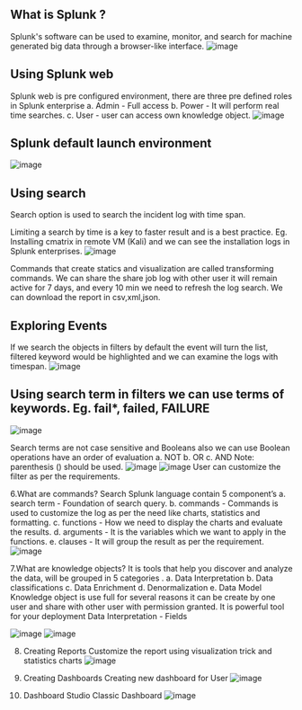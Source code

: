 ## What is Splunk ? 
Splunk's software can be used to examine, monitor, and search for machine generated big data through a browser-like interface.
![image](https://github.com/Nifalnasar/Cyber-Security-Lab/assets/141356053/ee5d759c-108f-4f91-88b4-c392d8cabe1b)

## Using Splunk web
Splunk web is pre configured environment, there are three pre defined roles in Splunk enterprise
a. Admin - Full access b. Power - It will perform real time searches. c. User - user can access own knowledge object.
![image](https://github.com/Nifalnasar/Cyber-Security-Lab/assets/141356053/5217885c-482b-46b5-9024-c658cb96b859)

## Splunk default launch environment
![image](https://github.com/Nifalnasar/Cyber-Security-Lab/assets/141356053/24468847-c586-4efc-bf90-53b9cef93c31)

## Using search
Search option is used to search the incident log with time span.

Limiting a search by time is a key to faster result and is a best practice. Eg. Installing cmatrix in remote VM (Kali) and we can see the installation logs in Splunk enterprises.
![image](https://github.com/Nifalnasar/Cyber-Security-Lab/assets/141356053/4dedf5e8-231c-4644-bbc4-0afc7c78bcbd)

Commands that create statics and visualization are called transforming commands. We can share the share job log with other user it will remain active for 7 days, and every 10 min we need to refresh the log search. We can download the report in csv,xml,json.

## Exploring Events
If we search the objects in filters by default the event will turn the list, filtered keyword would be highlighted and we can examine the logs with timespan.
![image](https://github.com/Nifalnasar/Cyber-Security-Lab/assets/141356053/24120753-fd26-4314-a9aa-30522f2e659a)

## Using search term in filters we can use terms of keywords. Eg. fail*, failed, FAILURE
![image](https://github.com/Nifalnasar/Cyber-Security-Lab/assets/141356053/e04bcffc-f925-4bfe-887f-9576223bafdb)

Search terms are not case sensitive and Booleans also we can use Boolean operations have an order of evaluation a. NOT b. OR c. AND Note: parenthesis () should be used.
![image](https://github.com/Nifalnasar/Cyber-Security-Lab/assets/141356053/d88c16aa-528f-4d25-8508-02fc387066c3)
![image](https://github.com/Nifalnasar/Cyber-Security-Lab/assets/141356053/f26c348d-56f9-423a-ad54-dace8b2ec15e)
User can customize the filter as per the requirements.

6.What are commands? 
Search Splunk language contain 5 component’s a. search term - Foundation of search query. b. commands - Commands is used to customize the log as per the need like charts, statistics and formatting. c. functions - How we need to display the charts and evaluate the results. d. arguments - It is the variables which we want to apply in the functions. e. clauses - It will group the result as per the requirement.
![image](https://github.com/Nifalnasar/Cyber-Security-Lab/assets/141356053/5b38a457-cc8e-4a7d-98d0-6f40fd9a9d3e)

7.What are knowledge objects? 
It is tools that help you discover and analyze the data, will be grouped in 5 categories . 
a. Data Interpretation 
b. Data classifications 
c. Data Enrichment 
d. Denormalization
e. Data Model Knowledge object is use full for several reasons it can be create by one user and share with other user with permission granted. It is powerful tool for your deployment Data Interpretation - Fields

![image](https://github.com/Nifalnasar/Cyber-Security-Lab/assets/141356053/3a538c7f-0853-4044-b62f-566033a7acb0)
![image](https://github.com/Nifalnasar/Cyber-Security-Lab/assets/141356053/aaffc1cc-27c0-45e1-acc4-9bc855c055af)

8. Creating Reports Customize the report using visualization trick and statistics charts
![image](https://github.com/Nifalnasar/Cyber-Security-Lab/assets/141356053/6076fd48-7d4a-482a-a829-66f05a860e82)

9. Creating Dashboards Creating new dashboard for User
![image](https://github.com/Nifalnasar/Cyber-Security-Lab/assets/141356053/1af6aa87-13a0-46f6-a903-22c84cccf742)

10. Dashboard Studio Classic Dashboard
![image](https://github.com/Nifalnasar/Cyber-Security-Lab/assets/141356053/6ff9f082-6a3f-48ef-a5fc-a11bbc84c324)



